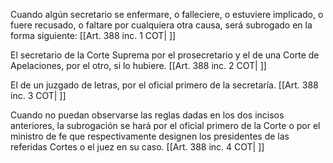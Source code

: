 Cuando algún secretario se enfermare, o falleciere, o estuviere implicado, o fuere recusado, o faltare por cualquiera otra causa, será subrogado en la forma siguiente: [[Art. 388 inc. 1 COT| ]]

El secretario de la Corte Suprema por el prosecretario y el de una Corte de Apelaciones, por el otro, si lo hubiere. [[Art. 388 inc. 2 COT| ]]

El de un juzgado de letras, por el oficial primero de la secretaría. [[Art. 388 inc. 3 COT| ]]

Cuando no puedan observarse las reglas dadas en los dos incisos anteriores, la subrogación se hará por el oficial primero de la Corte o por el ministro de fe que respectivamente designen los presidentes de las referidas Cortes o el juez en su caso. [[Art. 388 inc. 4 COT| ]]